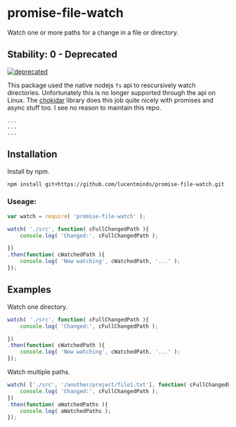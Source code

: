 # promise-file-watch
Watch one or more paths for a change in a file or directory.

## Stability: 0 - Deprecated
[![deprecated](https://badges.github.io/stability-badges/dist/deprecated.svg)](http://github.com/badges/stability-badges)

This package used the native nodejs `fs` api to rescursively watch directories. Unfortunately this is no longer supported through the api on Linux. The [chokidar](https://github.com/paulmillr/chokidar) library does this job quite nicely with promises and async stuff too. I see no reason to maintain this repo.


~~~
...
...
...
~~~

## Installation

Install by npm.

```shell
npm install git+https://github.com/lucentminds/promise-file-watch.git
```

### Useage:

```js
var watch = require( 'promise-file-watch' );

watch( './src', function( cFullChangedPath ){
    console.log( 'Changed:', cFullChangedPath );

})
.then(function( cWatchedPath ){
    console.log( 'Now watching', cWatchedPath, '...' );
});
```

## Examples

Watch one directory.

```js
watch( './src', function( cFullChangedPath ){
    console.log( 'Changed:', cFullChangedPath );

})
.then(function( cWatchedPath ){
    console.log( 'Now watching', cWatchedPath, '...' );
});
```

Watch multiple paths.

```js
watch( ['./src', '/another/project/file1.txt'], function( cFullChangedPath ){
    console.log( 'Changed:', cFullChangedPath );
})
.then(function( aWatchedPaths ){
    console.log( aWatchedPaths );
});
```